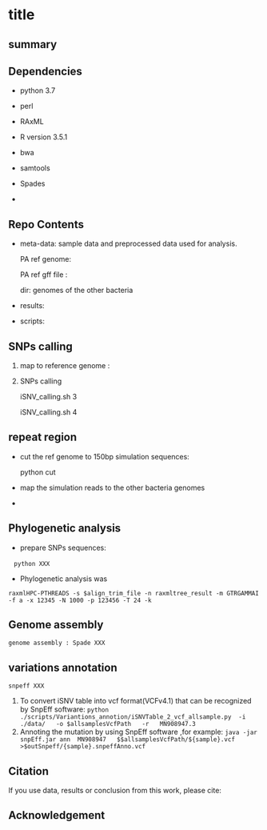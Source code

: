 # title

## summary

## Dependencies

- python 3.7
- perl 

- RAxML
- R version 3.5.1
- bwa
- samtools
- Spades
- 

## Repo Contents

- meta-data: sample data and preprocessed data used for analysis.

  PA ref genome:

  PA ref gff file :

  dir: genomes of the other bacteria 

- results: 

- scripts:

## SNPs calling

1. map to reference genome :

2. SNPs calling 

   iSNV_calling.sh 3

   iSNV_calling.sh 4



## repeat region 

- cut the ref genome to 150bp simulation sequences:

  python  cut 

- map the  simulation reads to the other bacteria genomes

- 



## Phylogenetic analysis

- prepare SNPs sequences:

​     ` python XXX`

- Phylogenetic analysis was 

`raxmlHPC-PTHREADS -s $align_trim_file -n raxmltree_result -m GTRGAMMAI -f a -x 12345 -N 1000 -p 123456 -T 24 -k`



## Genome assembly

`genome assembly : Spade XXX`



## variations annotation

`snpeff XXX`

1. To convert iSNV table into vcf format(VCFv4.1) that can be recognized  by SnpEff software: `python ./scripts/Variantions_annotion/iSNVTable_2_vcf_allsample.py  -i  ./data/   -o $allsamplesVcfPath   -r   MN908947.3`
2. Annoting the mutation by using SnpEff software ,for example: `java -jar snpEff.jar ann  MN908947   $$allsamplesVcfPath/${sample}.vcf    >$outSnpeff/{sample}.snpeffAnno.vcf`

## Citation

If you use data, results or conclusion from this work, please cite:



## Acknowledgement



